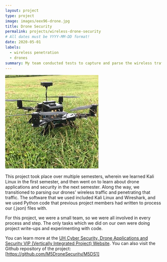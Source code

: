```yaml
---
layout: project
type: project
image: images/eex96-drone.jpg
title: Drone Security
permalink: projects/wireless-drone-security
# All dates must be YYYY-MM-DD format!
date: 2020-05-01
labels:
  - wireless penetration
  - drones
summary: My team conducted tests to capture and parse the wireless traffic of drones.
---
```


  <img class="ui left spaced image" src="../images/eex96-drone.jpg">

This project took place over multiple semesters, wherein we learned Kali Linux in the first semester, and then went on to learn about drone applications and security in the next semester. Along the way, we transitioned to parsing our drones' wireless traffic and penetrating that traffic. The software that we used included Kali Linux and Wireshark, and we used Python code that previous project members had written to process our (.json) files with.

For this project, we were a small team, so we were all involved in every process and step. The only tasks which we did on our own were doing project write-ups and experimenting with code. 


You can learn more at the [UH Cyber Security, Drone Applications and Security VIP (Vertically Integrated Project) Website](https://sites.google.com/a/hawaii.edu/uh-vip/teams/UAS).
You can also visit the Github repository of the project: [https://github.com/M5DroneSecurity/M5DS1] 



